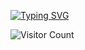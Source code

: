 [![Typing SVG](https://readme-typing-svg.demolab.com?font=Fira+Code&size=30&duration=2000&pause=1000&color=39B800&width=435&lines=What+are+you+doing+here%3F;Wanna+Cry%3F)](https://git.io/typing-svg)


![Visitor Count](https://profile-counter.glitch.me/Capitan9709/count.svg)



